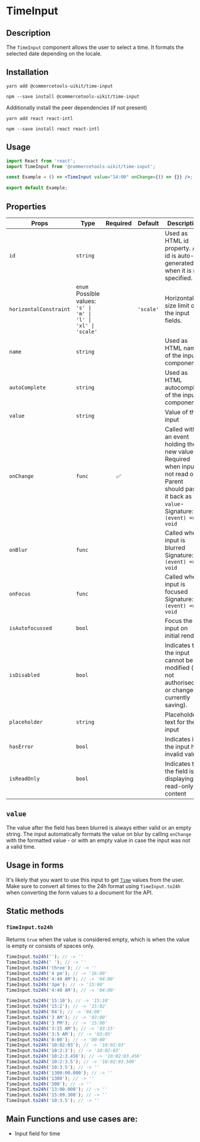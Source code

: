 <!-- THIS IS AN AUTOGENERATED FILE. DO NOT EDIT THIS FILE DIRECTLY. -->
<!-- This file is created by the `yarn generate-readme` script. -->

# TimeInput

## Description

The `TimeInput` component allows the user to select a time.
It formats the selected date depending on the locale.

## Installation

```
yarn add @commercetools-uikit/time-input
```

```
npm --save install @commercetools-uikit/time-input
```

Additionally install the peer dependencies (if not present)

```
yarn add react react-intl
```

```
npm --save install react react-intl
```

## Usage

```jsx
import React from 'react';
import TimeInput from '@commercetools-uikit/time-input';

const Example = () => <TimeInput value="14:00" onChange={() => {}} />;

export default Example;
```

## Properties

| Props                  | Type                                                                 | Required | Default   | Description                                                                                                                                                       |
| ---------------------- | -------------------------------------------------------------------- | :------: | --------- | ----------------------------------------------------------------------------------------------------------------------------------------------------------------- |
| `id`                   | `string`                                                             |          |           | Used as HTML id property. An id is auto-generated when it is not specified.                                                                                       |
| `horizontalConstraint` | `enum`<br>Possible values:<br>`'s' \| 'm' \| 'l' \| 'xl' \| 'scale'` |          | `'scale'` | Horizontal size limit of the input fields.                                                                                                                        |
| `name`                 | `string`                                                             |          |           | Used as HTML name of the input component.                                                                                                                         |
| `autoComplete`         | `string`                                                             |          |           | Used as HTML autocomplete of the input component.                                                                                                                 |
| `value`                | `string`                                                             |          |           | Value of the input                                                                                                                                                |
| `onChange`             | `func`                                                               |    ✅    |           | Called with an event holding the new value.<br/> Required when input is not read only. Parent should pass it back as `value`- <br /> Signature: `(event) => void` |
| `onBlur`               | `func`                                                               |          |           | Called when input is blurred<br/> Signature: `(event) => void`                                                                                                    |
| `onFocus`              | `func`                                                               |          |           | Called when input is focused<br/> Signature: `(event) => void`                                                                                                    |
| `isAutofocussed`       | `bool`                                                               |          |           | Focus the input on initial render                                                                                                                                 |
| `isDisabled`           | `bool`                                                               |          |           | Indicates that the input cannot be modified (e.g not authorised, or changes currently saving).                                                                    |
| `placeholder`          | `string`                                                             |          |           | Placeholder text for the input                                                                                                                                    |
| `hasError`             | `bool`                                                               |          |           | Indicates if the input has invalid values                                                                                                                         |
| `isReadOnly`           | `bool`                                                               |          |           | Indicates that the field is displaying read-only content                                                                                                          |

## `value`

The value after the field has been blurred is always either valid or an empty string. The input automatically formats the value on blur by calling `onChange` with the formatted value - or with an empty value in case the input was not a valid time.

## Usage in forms

It's likely that you want to use this input to get [`Time`](https://docs.commercetools.com/http-api-types#time) values from the user. Make sure to convert all times to the 24h format using `TimeInput.to24h` when converting the form values to a document for the API.

## Static methods

### `TimeInput.to24h`

Returns `true` when the value is considered empty, which is when the value is empty or consists of spaces only.

```js
TimeInput.to24h(''); // -> ''
TimeInput.to24h(' '); // -> ''
TimeInput.to24h('three'); // -> ''
TimeInput.to24h('4 pm'); // -> '16:00'
TimeInput.to24h('4:40 AM'); // -> '04:00'
TimeInput.to24h('3pm'); // -> '15:00'
TimeInput.to24h('4:40 AM'); // -> '04:00'

TimeInput.to24h('15:10'); // -> '15:10'
TimeInput.to24h('15:2'); // -> '15:02'
TimeInput.to24h('04'); // -> '04:00'
TimeInput.to24h('3 AM'); // -> '03:00'
TimeInput.to24h('3 PM'); // -> '15:00'
TimeInput.to24h('3:15 AM'); // -> '03:15'
TimeInput.to24h('3:5 AM'); // -> '03:05'
TimeInput.to24h('0:00'); // -> '00:00'
TimeInput.to24h('10:02:03'); // -> '10:02:03'
TimeInput.to24h('10:2:3'); // -> '10:02:03'
TimeInput.to24h('10:2:3.456'); // -> '10:02:03.456'
TimeInput.to24h('10:2:3.5'); // -> '10:02:03.500'
TimeInput.to24h('10:3.5'); // -> ''
TimeInput.to24h('1300:00.000'); // -> ''
TimeInput.to24h('1300'); // -> ''
TimeInput.to24h('300'); // -> ''
TimeInput.to24h('13:00.000'); // -> ''
TimeInput.to24h('15:09.300'); // -> ''
TimeInput.to24h('10:3.5'); // -> ''
```

## Main Functions and use cases are:

- Input field for time

